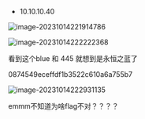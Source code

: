 * 10.10.10.40

![image-20231014221914786](D:\htb日记\images\Blue\image-20231014221914786.png)



![image-20231014222222368](D:\htb日记\images\Blue\image-20231014222222368.png)

看到这个blue 和 445 就想到是永恒之蓝了



0874549eceffdf1b3522c610a6a755b7



![image-20231014222931135](D:\htb日记\images\Blue\image-20231014222931135.png)

emmm不知道为啥flag不对？？？？

